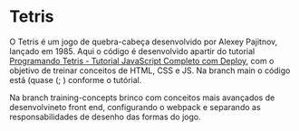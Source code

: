 # Tetris
O Tetris é um jogo de quebra-cabeça desenvolvido por Alexey Pajitnov, lançado em 1985. Aqui o código é desenvolvido apartir do tutorial 
[Programando Tetris - Tutorial JavaScript Completo com Deploy](https://www.youtube.com/watch?v=F9AZkz9QPpA), com o objetivo de treinar 
conceitos de HTML, CSS e JS. Na branch main o código está (quase (; ) conforme o tutórial. 

Na branch training-concepts brinco com conceitos mais avançados de desenvolvineto front end, configurando o webpack e separando as responsabilidades
de desenho das formas do jogo.
